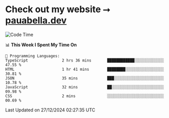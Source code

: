 # Check out my website ⭢ [pauabella.dev](https://pauabella.dev)

<!--START_SECTION:waka-->
![Code Time](http://img.shields.io/badge/Code%20Time-3%2C990%20hrs%2035%20mins-blue)

📊 **This Week I Spent My Time On** 

```text
💬 Programming Languages: 
TypeScript               2 hrs 36 mins       ████████████░░░░░░░░░░░░░   47.55 % 
HTML                     1 hr 41 mins        ████████░░░░░░░░░░░░░░░░░   30.81 % 
JSON                     35 mins             ███░░░░░░░░░░░░░░░░░░░░░░   10.78 % 
JavaScript               32 mins             ██░░░░░░░░░░░░░░░░░░░░░░░   09.98 % 
CSS                      2 mins              ░░░░░░░░░░░░░░░░░░░░░░░░░   00.69 % 
```


 Last Updated on 27/12/2024 02:27:35 UTC
<!--END_SECTION:waka-->
